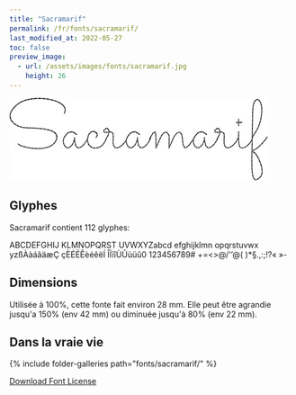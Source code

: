 ```yaml
---
title: "Sacramarif"
permalink: /fr/fonts/sacramarif/
last_modified_at: 2022-05-27
toc: false
preview_image:
  - url: /assets/images/fonts/sacramarif.jpg
    height: 26
---
```

![Sacramarif](/assets/images/fonts/sacramarif.jpg)

## Glyphes

Sacramarif contient 112 glyphes:
	
ABCDEFGHIJ
KLMNOPQRST
UVWXYZabcd
efghijklmn
opqrstuvwx
yzßÀàáâäæÇ
çÈÉËÊèéêëÍ
ÎÏïîÙÛùüû0
123456789#
+=<>@/'’@(
)*§.,:;!?«
»-

## Dimensions
Utilisée à 100%, cette fonte fait environ 28 mm.
Elle peut être agrandie jusqu'a 150% (env 42 mm) ou diminuée jusqu'à 80% (env 22 mm).

## Dans la vraie vie

{% include folder-galleries path="fonts/sacramarif/" %}


[Download Font License](https://github.com/inkstitch/inkstitch/tree/main/fonts/sacramarif/LICENSE)
